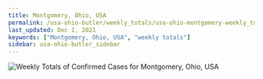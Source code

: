 ```yaml
---
title: Montgomery, Ohio, USA
permalink: /usa-ohio-butler/weekly_totals/usa-ohio-montgomery-weekly_totals.html
last_updated: Dec 1, 2021
keywords: ["Montgomery, Ohio, USA", "weekly totals"]
sidebar: usa-ohio-butler_sidebar
---
```


![Weekly Totals of Confirmed Cases for Montgomery, Ohio, USA](/covid_tracker/images/graphs/usa-ohio-montgomery-weekly_totals_graph.png)

